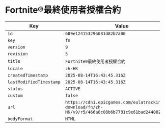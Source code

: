 # Fortnite®最終使用者授權合約

| Key | Value |
| --- | ----- |
| `id` | `689e124153296031d82b7a00` |
| `key` | `fn` |
| `version` | `9` |
| `revision` | `5` |
| `title` | `Fortnite®最終使用者授權合約` |
| `locale` | `zh-HK` |
| `createdTimestamp` | `2025-08-14T16:43:45.316Z` |
| `lastModifiedTimestamp` | `2025-08-14T16:43:45.316Z` |
| `status` | `ACTIVE` |
| `custom` | `false` |
| `url` | `https://cdn1.epicgames.com/eulatracking-download/fn/zh-HK/v9/r5/466a8c08b6b7781c9e61bad2440826ce.pdf` |
| `bodyFormat` | `HTML` |
